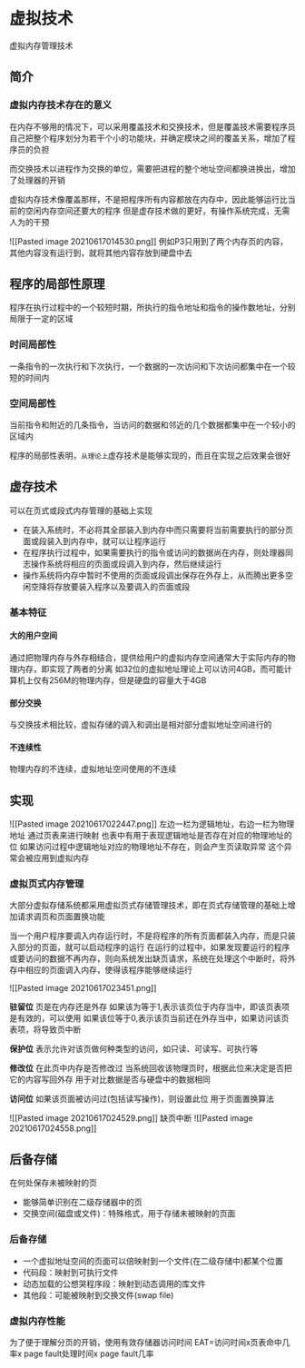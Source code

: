 # 虚拟技术
虚拟内存管理技术
## 简介
### 虚拟内存技术存在的意义
在内存不够用的情况下，可以采用覆盖技术和交换技术，但是覆盖技术需要程序员自己把整个程序划分为若干个小的功能块，并确定模块之间的覆盖关系，增加了程序员的负担

而交换技术以进程作为交换的单位，需要把进程的整个地址空间都换进换出，增加了处理器的开销

虚拟内存技术像覆盖那样，不是把程序所有内容都放在内存中，因此能够运行比当前的空闲内存空间还要大的程序
但是虚存技术做的更好，有操作系统完成，无需人为的干预

![[Pasted image 20210617014530.png]]
例如P3只用到了两个内存页的内容，其他内容没有运行到，就将其他内容存放到硬盘中去

## 程序的局部性原理
程序在执行过程中的一个较短时期，所执行的指令地址和指令的操作数地址，分别局限于一定的区域

### 时间局部性
一条指令的一次执行和下次执行，一个数据的一次访问和下次访问都集中在一个较短的时间内

### 空间局部性
当前指令和附近的几条指令，当访问的数据和邻近的几个数据都集中在一个较小的区域内

程序的局部性表明，`从理论上`虚存技术是能够实现的，而且在实现之后效果会很好

## 虚存技术
可以在页式或段式内存管理的基础上实现
+ 在装入系统时，不必将其全部装入到内存中而只需要将当前需要执行的部分页面或段装入到内存中，就可以让程序运行
+ 在程序执行过程中，如果需要执行的指令或访问的数据尚在内存，则处理器同志操作系统将相应的页面或段调入到内存，然后继续运行
+ 操作系统将内存中暂时不使用的页面或段调出保存在外存上，从而腾出更多空闲空降将存放要装入程序以及要调入的页面或段

### 基本特征
#### 大的用户空间
通过把物理内存与外存相结合，提供给用户的虚拟内存空间通常大于实际内存的物理内存，即实现了两者的分离
如32位的虚拟地址理论上可以访问4GB，而可能计算机上仅有256M的物理内存，但是硬盘的容量大于4GB

#### 部分交换
与交换技术相比较，虚拟存储的调入和调出是相对部分虚拟地址空间进行的

#### 不连续性
物理内存的不连续，虚拟地址空间使用的不连续

## 实现
![[Pasted image 20210617022447.png]]
左边一栏为逻辑地址，右边一栏为物理地址
通过页表来进行映射
也表中有用于表现逻辑地址是否存在对应的物理地址的位
如果访问过程中逻辑地址对应的物理地址不存在，则会产生页读取异常
这个异常会被应用到虚拟内存

### 虚拟页式内存管理
大部分虚拟存储系统都采用虚拟页式存储管理技术，即在页式存储管理的基础上增加请求调页和页面置换功能

当一个用户程序要调入内存运行时，不是将程序的所有页面都装入内存，而是只装入部分的页面，就可以启动程序的运行
在运行的过程中，如果发现要运行的程序或要访问的数据不再内存，则向系统发出缺页请求，系统在处理这个中断时，将外存中相应的页面调入内存，使得该程序能够继续运行

![[Pasted image 20210617023451.png]]

**驻留位**
页是在内存还是外存
如果该为等于1,表示该页位于内存当中，即该页表项是有效的，可以使用
如果该位等于0,表示该页当前还在外存当中，如果访问该页表项，将导致页中断

**保护位**
表示允许对该页做何种类型的访问，如只读、可读写、可执行等

**修改位**
在此页中内存是否修改过
当系统回收该物理页时，根据此位来决定是否把它的内容写回外存
用于对比数据是否与硬盘中的数据相同

**访问位**
如果该页面被访问过(包括读写操作)，则设置此位
用于页面置换算法

![[Pasted image 20210617024529.png]]
缺页中断
![[Pasted image 20210617024558.png]]

## 后备存储
在何处保存未被映射的页
+ 能够简单识别在二级存储器中的页
+ 交换空间(磁盘或文件)：特殊格式，用于存储未被映射的页面

### 后备存储
+ 一个虚拟地址空间的页面可以倍映射到一个文件(在二级存储中)都某个位置
+ 代码段：映射到可执行文件
+ 动态加载的公想哭程序段：映射到动态调用的库文件
+ 其他段：可能被映射到交换文件(swap file)

### 虚拟内存性能
为了便于理解分页的开销，使用有效存储器访问时间
EAT=访问时间x页表命中几率x page fault处理时间x page fault几率
